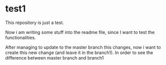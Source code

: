 # test1

This repository is just a test.

Now i am writing some stuff into the readme file, since I want to test the functionalities.

After managing to update to the master branch this changes, now i want to create this new change (and leave it in the branch1). In order to see the difference between master branch and branch1
